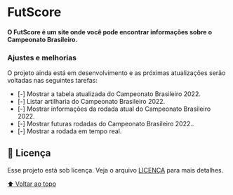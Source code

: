 # FutScore

<!-- <img src="exemplo-image.png" alt="exemplo imagem">-->

<h4>O FutScore é um site onde você pode encontrar informações sobre o Campeonato Brasileiro.</h4>

### Ajustes e melhorias

O projeto ainda está em desenvolvimento e as próximas atualizações serão voltadas nas seguintes tarefas:

- [-] Mostrar a tabela atualizada do Campeonato Brasileiro 2022.
- [-] Listar artilharia do Campeonato Brasileiro 2022.
- [-] Mostrar informações da rodada atual do Campeonato Brasileiro 2022.
- [-] Mostrar futuras rodadas do Campeonato Brasileiro 2022..
- [-] Mostrar a rodada em tempo real.

## 📝 Licença

Esse projeto está sob licença. Veja o arquivo [LICENÇA](LICENSE.md) para mais detalhes.

[⬆ Voltar ao topo](#FutScore)<br>

